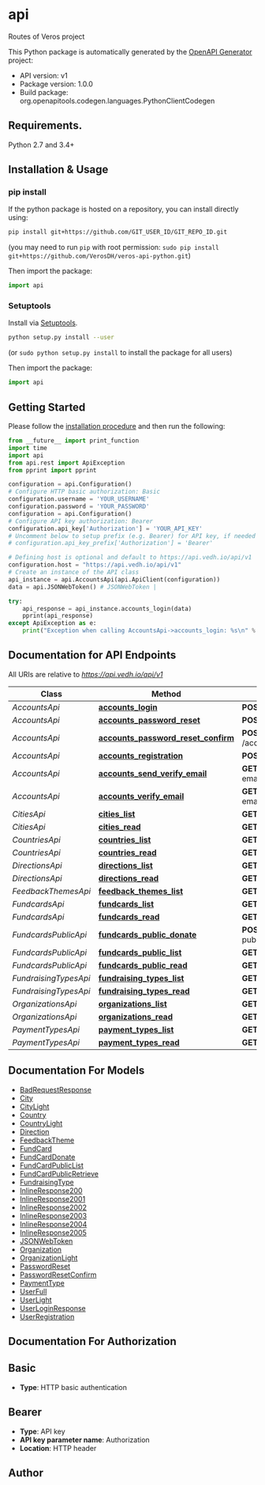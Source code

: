 # api
Routes of Veros project

This Python package is automatically generated by the [OpenAPI Generator](https://openapi-generator.tech) project:

- API version: v1
- Package version: 1.0.0
- Build package: org.openapitools.codegen.languages.PythonClientCodegen

## Requirements.

Python 2.7 and 3.4+

## Installation & Usage
### pip install

If the python package is hosted on a repository, you can install directly using:

```sh
pip install git+https://github.com/GIT_USER_ID/GIT_REPO_ID.git
```
(you may need to run `pip` with root permission: `sudo pip install git+https://github.com/VerosDH/veros-api-python.git`)

Then import the package:
```python
import api 
```

### Setuptools

Install via [Setuptools](http://pypi.python.org/pypi/setuptools).

```sh
python setup.py install --user
```
(or `sudo python setup.py install` to install the package for all users)

Then import the package:
```python
import api
```

## Getting Started

Please follow the [installation procedure](#installation--usage) and then run the following:

```python
from __future__ import print_function
import time
import api
from api.rest import ApiException
from pprint import pprint

configuration = api.Configuration()
# Configure HTTP basic authorization: Basic
configuration.username = 'YOUR_USERNAME'
configuration.password = 'YOUR_PASSWORD'
configuration = api.Configuration()
# Configure API key authorization: Bearer
configuration.api_key['Authorization'] = 'YOUR_API_KEY'
# Uncomment below to setup prefix (e.g. Bearer) for API key, if needed
# configuration.api_key_prefix['Authorization'] = 'Bearer'

# Defining host is optional and default to https://api.vedh.io/api/v1
configuration.host = "https://api.vedh.io/api/v1"
# Create an instance of the API class
api_instance = api.AccountsApi(api.ApiClient(configuration))
data = api.JSONWebToken() # JSONWebToken | 

try:
    api_response = api_instance.accounts_login(data)
    pprint(api_response)
except ApiException as e:
    print("Exception when calling AccountsApi->accounts_login: %s\n" % e)

```

## Documentation for API Endpoints

All URIs are relative to *https://api.vedh.io/api/v1*

Class | Method | HTTP request | Description
------------ | ------------- | ------------- | -------------
*AccountsApi* | [**accounts_login**](docs/AccountsApi.md#accounts_login) | **POST** /accounts/login/ | 
*AccountsApi* | [**accounts_password_reset**](docs/AccountsApi.md#accounts_password_reset) | **POST** /accounts/password_reset/ | 
*AccountsApi* | [**accounts_password_reset_confirm**](docs/AccountsApi.md#accounts_password_reset_confirm) | **POST** /accounts/password_reset_confirm/ | 
*AccountsApi* | [**accounts_registration**](docs/AccountsApi.md#accounts_registration) | **POST** /accounts/registration/ | 
*AccountsApi* | [**accounts_send_verify_email**](docs/AccountsApi.md#accounts_send_verify_email) | **GET** /accounts/send-verify-email/{email}/ | 
*AccountsApi* | [**accounts_verify_email**](docs/AccountsApi.md#accounts_verify_email) | **GET** /accounts/{id}/verify-email/{key}/ | 
*CitiesApi* | [**cities_list**](docs/CitiesApi.md#cities_list) | **GET** /cities/ | 
*CitiesApi* | [**cities_read**](docs/CitiesApi.md#cities_read) | **GET** /cities/{id}/ | 
*CountriesApi* | [**countries_list**](docs/CountriesApi.md#countries_list) | **GET** /countries/ | 
*CountriesApi* | [**countries_read**](docs/CountriesApi.md#countries_read) | **GET** /countries/{id}/ | 
*DirectionsApi* | [**directions_list**](docs/DirectionsApi.md#directions_list) | **GET** /directions/ | 
*DirectionsApi* | [**directions_read**](docs/DirectionsApi.md#directions_read) | **GET** /directions/{id}/ | 
*FeedbackThemesApi* | [**feedback_themes_list**](docs/FeedbackThemesApi.md#feedback_themes_list) | **GET** /feedback-themes/ | 
*FundcardsApi* | [**fundcards_list**](docs/FundcardsApi.md#fundcards_list) | **GET** /fundcards/ | 
*FundcardsApi* | [**fundcards_read**](docs/FundcardsApi.md#fundcards_read) | **GET** /fundcards/{id}/ | 
*FundcardsPublicApi* | [**fundcards_public_donate**](docs/FundcardsPublicApi.md#fundcards_public_donate) | **POST** /fundcards-public/{id}/donate/ | 
*FundcardsPublicApi* | [**fundcards_public_list**](docs/FundcardsPublicApi.md#fundcards_public_list) | **GET** /fundcards-public/ | 
*FundcardsPublicApi* | [**fundcards_public_read**](docs/FundcardsPublicApi.md#fundcards_public_read) | **GET** /fundcards-public/{id}/ | 
*FundraisingTypesApi* | [**fundraising_types_list**](docs/FundraisingTypesApi.md#fundraising_types_list) | **GET** /fundraising-types/ | 
*FundraisingTypesApi* | [**fundraising_types_read**](docs/FundraisingTypesApi.md#fundraising_types_read) | **GET** /fundraising-types/{id}/ | 
*OrganizationsApi* | [**organizations_list**](docs/OrganizationsApi.md#organizations_list) | **GET** /organizations/ | 
*OrganizationsApi* | [**organizations_read**](docs/OrganizationsApi.md#organizations_read) | **GET** /organizations/{id}/ | 
*PaymentTypesApi* | [**payment_types_list**](docs/PaymentTypesApi.md#payment_types_list) | **GET** /payment-types/ | 
*PaymentTypesApi* | [**payment_types_read**](docs/PaymentTypesApi.md#payment_types_read) | **GET** /payment-types/{id}/ | 


## Documentation For Models

 - [BadRequestResponse](docs/BadRequestResponse.md)
 - [City](docs/City.md)
 - [CityLight](docs/CityLight.md)
 - [Country](docs/Country.md)
 - [CountryLight](docs/CountryLight.md)
 - [Direction](docs/Direction.md)
 - [FeedbackTheme](docs/FeedbackTheme.md)
 - [FundCard](docs/FundCard.md)
 - [FundCardDonate](docs/FundCardDonate.md)
 - [FundCardPublicList](docs/FundCardPublicList.md)
 - [FundCardPublicRetrieve](docs/FundCardPublicRetrieve.md)
 - [FundraisingType](docs/FundraisingType.md)
 - [InlineResponse200](docs/InlineResponse200.md)
 - [InlineResponse2001](docs/InlineResponse2001.md)
 - [InlineResponse2002](docs/InlineResponse2002.md)
 - [InlineResponse2003](docs/InlineResponse2003.md)
 - [InlineResponse2004](docs/InlineResponse2004.md)
 - [InlineResponse2005](docs/InlineResponse2005.md)
 - [JSONWebToken](docs/JSONWebToken.md)
 - [Organization](docs/Organization.md)
 - [OrganizationLight](docs/OrganizationLight.md)
 - [PasswordReset](docs/PasswordReset.md)
 - [PasswordResetConfirm](docs/PasswordResetConfirm.md)
 - [PaymentType](docs/PaymentType.md)
 - [UserFull](docs/UserFull.md)
 - [UserLight](docs/UserLight.md)
 - [UserLoginResponse](docs/UserLoginResponse.md)
 - [UserRegistration](docs/UserRegistration.md)


## Documentation For Authorization


## Basic

- **Type**: HTTP basic authentication


## Bearer

- **Type**: API key
- **API key parameter name**: Authorization
- **Location**: HTTP header


## Author




